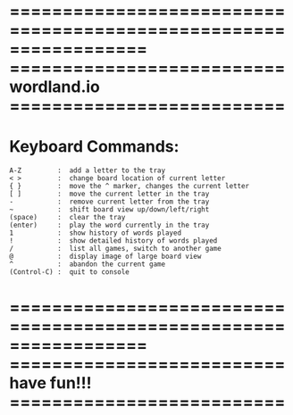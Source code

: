 

=================================================================
========================== wordland.io ==========================
=================================================================

# Keyboard Commands:

    A-Z         :  add a letter to the tray
    < >         :  change board location of current letter
    { }         :  move the ^ marker, changes the current letter
    [ ]         :  move the current letter in the tray
    -           :  remove current letter from the tray
    ~           :  shift board view up/down/left/right
    (space)     :  clear the tray
    (enter)     :  play the word currently in the tray
    1           :  show history of words played
    !           :  show detailed history of words played
    /           :  list all games, switch to another game
    @           :  display image of large board view
    ^           :  abandon the current game
    (Control-C) :  quit to console

=================================================================
========================== have fun!!! ==========================
=================================================================


